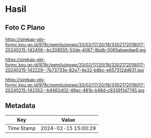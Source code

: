 # Hasil

## Foto C Plano

https://sirekap-obj-formc.kpu.go.id/978c/pemilu/ppwp/33/02/17/20/18/3302172018017-20240215-142456--bc208555-53de-4067-8bdb-5065abaedae8.jpg

https://sirekap-obj-formc.kpu.go.id/978c/pemilu/ppwp/33/02/17/20/18/3302172018017-20240215-142229--7b73733e-82e7-4e32-b8bc-e657312dd631.jpg

https://sirekap-obj-formc.kpu.go.id/978c/pemilu/ppwp/33/02/17/20/18/3302172018017-20240215-142352--b4462d02-48ec-481b-b48d-c933911d7745.jpg


## Metadata

| Key        | Value               |
| ---------- | ------------------- |
| Time Stamp | 2024-02-15 15:00:29 |



